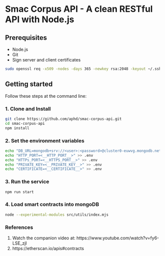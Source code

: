 # Smac Corpus API - A clean RESTful API with Node.js

## Prerequisites

-   Node.js
-   Git
-   Sign server and client certificates

```bash
sudo openssl req -x509 -nodes -days 365 -newkey rsa:2048 -keyout ~/.ssh/server.key -out ~/.ssh/server.crt
```

## Getting started

Follow these steps at the command line:

### 1. Clone and Install

```bash
git clone https://github.com/aphd/smac-corpus-api.git
cd smac-corpus-api
npm install
```

### 2. Set the environment variables

```bash
echo "DB_URL=mongodb+srv://<user>:<password>@cluster0-euwvg.mongodb.net" > .env
echo "HTTP_PORT=<__HTTP_PORT__>" >> .env
echo "HTTPs_PORT=<__HTTPS_PORT__>" >> .env
echo "PRIVATE_KEY=<__PRIVATE_KEY__>" >> .env
echo "CERTIFICATE=<__CERTIFICATE__>" >> .env
```

### 3. Run the service

```bash
npm run start
```

### 4. Load smart contracts into mongoDB

```bash
node --experimental-modules src/utils/index.mjs
```


### References

<ol>
  <li>Watch the companion video at: https://www.youtube.com/watch?v=fy6-LSE_zjI</li>
  <li>https://etherscan.io/apis#contracts</li>
</ol> 
